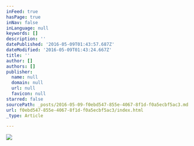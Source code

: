 ```yaml
---
inFeed: true
hasPage: true
inNav: false
inLanguage: null
keywords: []
description: ''
datePublished: '2016-05-09T01:43:57.687Z'
dateModified: '2016-05-09T01:43:24.667Z'
title: ''
author: []
authors: []
publisher:
  name: null
  domain: null
  url: null
  favicon: null
starred: false
sourcePath: _posts/2016-05-09-f0ebd547-855e-4067-8f1d-f0a5ecbf5ac3.md
url: f0ebd547-855e-4067-8f1d-f0a5ecbf5ac3/index.html
_type: Article

---
```

![](https://the-grid-user-content.s3-us-west-2.amazonaws.com/a58fe8d9-ff39-42b0-a482-d0262f4f13a9.png)